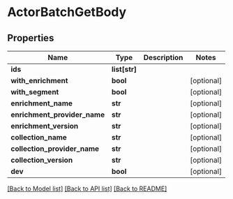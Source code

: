 # ActorBatchGetBody

## Properties
Name | Type | Description | Notes
------------ | ------------- | ------------- | -------------
**ids** | **list[str]** |  | 
**with_enrichment** | **bool** |  | [optional] 
**with_segment** | **bool** |  | [optional] 
**enrichment_name** | **str** |  | [optional] 
**enrichment_provider_name** | **str** |  | [optional] 
**enrichment_version** | **str** |  | [optional] 
**collection_name** | **str** |  | [optional] 
**collection_provider_name** | **str** |  | [optional] 
**collection_version** | **str** |  | [optional] 
**dev** | **bool** |  | [optional] 

[[Back to Model list]](../README.md#documentation-for-models) [[Back to API list]](../README.md#documentation-for-api-endpoints) [[Back to README]](../README.md)

